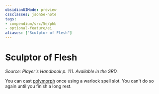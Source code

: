 ```yaml
---
obsidianUIMode: preview
cssclasses: json5e-note
tags:
- compendium/src/5e/phb
- optional-feature/ei
aliases: ["Sculptor of Flesh"]
---
```

# Sculptor of Flesh
*Source: Player's Handbook p. 111. Available in the SRD.* 

You can cast [polymorph](../spells/polymorph.md#) once using a warlock spell slot. You can't do so again until you finish a long rest.